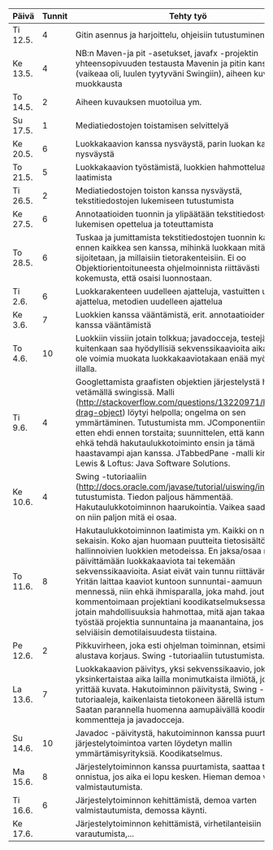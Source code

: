  Päivä     |Tunnit |Tehty työ
-----------|-------|----------------------------------------------------------------------------------------------------------------------------------------------
 Ti 12.5.  |   4   |Gitin asennus ja harjoittelu, ohjeisiin tutustuminen
 Ke 13.5.  |   4   |NB:n Maven-ja pit -asetukset, javafx -projektin yhteensopivuuden testausta Mavenin ja pitin kanssa (vaikeaa oli, luulen tyytyväni Swingiin), aiheen kuvauksen muokkausta
 To 14.5.  |   2   |Aiheen kuvauksen muotoilua ym.
 Su 17.5.  |   1   |Mediatiedostojen toistamisen selvittelyä 
 Ke 20.5.  |   6   |Luokkakaavion kanssa nysväystä, parin luokan kanssa nysväystä
 To 21.5.  |   5   |Luokkakaavion työstämistä, luokkien hahmottelua, testien laatimista
 Ti 26.5.  |   2   |Mediatiedostojen toiston kanssa nysväystä, tekstitiedostojen lukemiseen tutustumista
 Ke 27.5.  |   6   |Annotaatioiden tuonnin ja ylipäätään tekstitiedostojen lukemisen opettelua ja toteuttamista
 To 28.5.  |   6   |Tuskaa ja jumittamista tekstitiedostojen tuonnin kanssa, ja ennen kaikkea sen kanssa, mihinkä luokkaan mitäkin tietoa sijoitetaan, ja millaisiin tietorakenteisiin. Ei oo Objektiorientoituneesta ohjelmoinnista riittävästi kokemusta, että osaisi luonnostaan.
 Ti 2.6.   |   6   |Luokkarakenteen uudelleen ajatteluja, vastuitten uudelleen ajattelua, metodien uudelleen ajattelua
 Ke 3.6.   |   7   |Luokkien kanssa vääntämistä, erit. annotaatioiden tuonnin kanssa vääntämistä
 To 4.6.   |   10  |Luokkiin vissiin jotain tolkkua; javadocceja, testejä. En kuitenkaan saa hyödyllisiä sekvenssikaavioita aikaan. Ei ole voimia muokata luokkakaaviotakaan enää myöhään illalla. 
 Ti 9.6.   |   4   |Googlettamista graafisten objektien järjestelystä hiirellä vetämällä swingissä. Malli (http://stackoverflow.com/questions/13220971/how-to-drag-object) löytyi helpolla; ongelma on sen ymmärtäminen. Tutustumista mm. JComponentiin. Tuntuu, etten ehdi ennen torstaita; suunnittelen, että kannattaa ehkä tehdä hakutaulukkotoiminto ensin ja tämä haastavampi ajan kanssa. JTabbedPane -malli kirjasta Lewis & Loftus: Java Software Solutions.
 Ke 10.6.  |   4   |Swing -tutoriaaliin (http://docs.oracle.com/javase/tutorial/uiswing/index.html) tutustumista. Tiedon paljous hämmentää. Hakutaulukkotoiminnon haarukointia. Vaikea saada aikaan, on niin paljon mitä ei osaa.
 To 11.6.  |   8   |Hakutaulukkotoiminnon laatimista ym. Kaikki on niin sekaisin. Koko ajan huomaan puutteita tietosisältöä hallinnoivien luokkien metodeissa. En jaksa/osaa ruveta päivittämään luokkakaaviota tai tekemään sekvenssikaavioita. Asiat eivät vain tunnu riittävän selviltä. Yritän laittaa kaaviot kuntoon sunnuntai-aamuun mennessä, niin ehkä ihmisparalla, joka mahd. joutuu kommentoimaan projektiani koodikatselmuksessa, on edes jotain mahdollisuuksia hahmottaa, mitä ajan takaa. Yritän työstää projektia sunnuntaina ja maanantaina, jos vaikka selviäisin demotilaisuudesta tiistaina. 
 Pe 12.6.  |   2   |Pikkuvirheen, joka esti ohjelman toiminnan, etsimistä ja alustava korjaus. Swing -tutoriaaliin tutustumista.
 La 13.6.  |   7   |Luokkakaavion päivitys, yksi sekvenssikaavio, joka yksinkertaistaa aika lailla monimutkaista ilmiötä, jota se yrittää kuvata. Hakutoiminnon päivitystä, Swing -tutoriaaleja, kaikenlaista tietokoneen äärellä istumista. Saatan parannella huomenna aamupäivällä koodin kommentteja ja javadocceja.
 Su 14.6.  |   10  |Javadoc -päivitystä, hakutoiminnon kanssa puurtamista, järjestelytoimintoa varten löydetyn mallin ymmärtämisyrityksiä. Koodikatselmus.
 Ma 15.6.  |   8   |Järjestelytoiminnon kanssa puurtamista, saattaa tämäkin onnistua, jos aika ei lopu kesken. Hieman demoa varten valmistautumista.
 Ti 16.6.  |   6   |Järjestelytoiminnon kehittämistä, demoa varten valmistautumista, demossa käynti.
 Ke 17.6.  |       |Järjestelytoiminnon kehittämistä, virhetilanteisiin varautumista,... 

